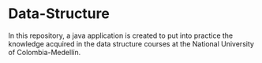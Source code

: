 # Data-Structure
In this repository, a java application is created to put into practice the knowledge acquired in the data structure courses at the National University of Colombia-Medellín.
